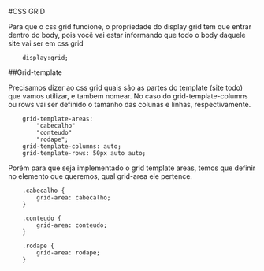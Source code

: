 #CSS GRID

Para que o css grid funcione, o propriedade do display grid tem que entrar dentro do body, pois você vai estar informando que todo o body daquele site vai ser em css grid
```
    display:grid;
```

##Grid-template

Precisamos dizer ao css grid quais são as partes do template (site todo) que vamos utilizar, e tambem nomear. 
No caso do grid-template-columns ou rows vai ser definido o tamanho das colunas e linhas, respectivamente.

```
    grid-template-areas: 
        "cabecalho"
        "conteudo"
        "rodape";
    grid-template-columns: auto;
    grid-template-rows: 50px auto auto;
```

Porém para que seja implementado o grid template areas, temos que definir no elemento que queremos, qual grid-area ele pertence.

```
    .cabecalho {
        grid-area: cabecalho;
    }
    
    .conteudo {
        grid-area: conteudo;
    }

    .rodape {
        grid-area: rodape;
    }
```

